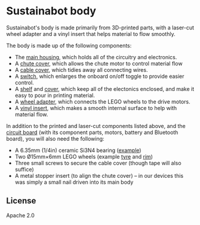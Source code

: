 # Sustainabot body
Sustainabot's body is made primarily from 3D-printed parts, with a laser-cut wheel adapter and a vinyl insert that helps material to flow smoothly.

The body is made up of the following components:
* The [main housing](body-main.stl), which holds all of the circuitry and electronics.
* A [chute cover](body-chute-cover.stl), which allows the chute motor to control material flow
* A [cable cover](body-cable-cover.stl), which tidies away all connecting wires.
* A [switch](body-switch-cover.stl), which enlarges the onboard on/off toggle to provide easier control.
* A [shelf](body-shelf.stl) and [cover](body-hopper-cover.stl), which keep all of the electonics enclosed, and make it easy to pour in printing material.
* A [wheel adapter](wheel-adapter.svg), which connects the LEGO wheels to the drive motors.
* A [vinyl insert](hopper-insert.svg), which makes a smooth internal surface to help with material flow.

In addition to the printed and laser-cut components listed above, and the [circuit board](../controller) (with its component parts, motors, battery and Bluetooth board), you will also need the following:
* A 6.35mm (1/4in) ceramic Si3N4 bearing ([example](https://www.amazon.co.uk/dp/B073XK257W))
* Two Ø15mm×6mm LEGO wheels (example [tyre](https://www.brickowl.com/catalog/lego-tire-15-x-6mm-with-offset-tread-band-around-center-of-tread-87414) and [rim](https://www.brickowl.com/catalog/lego-wheel-rim-8-x-6-4-without-side-notch-4624))
* Three small screws to secure the cable cover (though tape will also suffice)
* A metal stopper insert (to align the chute cover) – in our devices this was simply a small nail driven into its main body

## License
Apache 2.0
